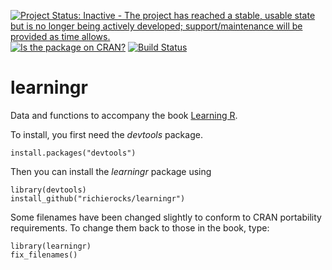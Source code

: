 [![Project Status: Inactive - The project has reached a stable, usable state but is no longer being actively developed; support/maintenance will be provided as time allows.](http://www.repostatus.org/badges/0.1.0/inactive.svg)](http://www.repostatus.org/#inactive)
[![Is the package on CRAN?](http://www.r-pkg.org/badges/version/learningr)](http://www.r-pkg.org/pkg/learningr)
[![Build Status](https://semaphoreci.com/api/v1/projects/48f18cca-2308-4a49-810c-4977c824f25d/635272/badge.svg)](https://semaphoreci.com/richierocks/learningr)

learningr
=========

Data and functions to accompany the book [Learning R](http://shop.oreilly.com/product/0636920028352.do "Learning R in the O'Reilly shop").

To install, you first need the *devtools* package.

    install.packages("devtools")
    
Then you can install the *learningr* package using    
  
    library(devtools)
    install_github("richierocks/learningr")
   
Some filenames have been changed slightly to conform to CRAN portability requirements.  To change them back to those in the book, type:

    library(learningr)
    fix_filenames()
    
